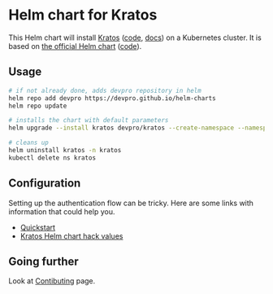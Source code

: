 # Helm chart for Kratos

This Helm chart will install [Kratos](https://www.ory.sh/kratos/) ([code](https://github.com/ory/kratos), [docs](https://www.ory.sh/docs/kratos/ory-kratos-intro)) on a Kubernetes cluster.
It is based on [the official Helm chart](https://k8s.ory.sh/helm/kratos.html) ([code](https://github.com/ory/k8s/tree/master/helm/charts/kratos)).

## Usage

```bash
# if not already done, adds devpro repository in helm
helm repo add devpro https://devpro.github.io/helm-charts
helm repo update

# installs the chart with default parameters
helm upgrade --install kratos devpro/kratos --create-namespace --namespace kratos

# cleans up
helm uninstall kratos -n kratos
kubectl delete ns kratos
```

## Configuration

Setting up the authentication flow can be tricky. Here are some links with information that could help you.

* [Quickstart](https://www.ory.sh/docs/kratos/quickstart)
* [Kratos Helm chart hack values](https://github.com/ory/k8s/blob/master/hacks/values/kratos.yaml)

## Going further

Look at [Contibuting](CONTRIBUTING.md) page.
